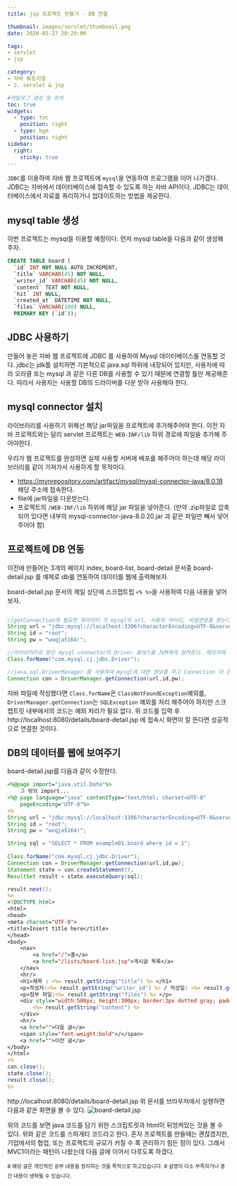 ```yaml
---
title: jsp 프로젝트 만들기 - DB 연결

thumbnail: images/servlet/thumbnail.png
date: 2020-05-27 20:20:00

tags: 
- servlet
- jsp

category:
- 자바 튜토리얼
- 2. servlet & jsp

#카탈로그 생성 및 위치
toc: true
widgets:
  - type: toc
    position: right
  - type: bgm
    position: right
sidebar:
  right:
    sticky: true
---
```


`JDBC`를 이용하여 자바 웹 프로젝트에 `mysql`을 연동하여 프로그램을 이어 나가겠다. JDBC는 자바에서 데이터베이스에 접속할 수 있도록 하는 자바 API이다. JDBC는 데이터베이스에서 자료를 쿼리하거나 업데이트하는 방법을 제공한다.
<!-- more -->

## mysql table 생성
이번 프로젝트는 mysql을 이용할 예정이다. 먼저 mysql table을 다음과 같이 생성해 주자.

```sql
CREATE TABLE board (
  `id` INT NOT NULL AUTO_INCREMENT,
  `title` VARCHAR(45) NOT NULL,
  `writer_id` VARCHAR(45) NOT NULL,
  `content` TEXT NOT NULL,
  `hit` INT NULL,
  `created_at` DATETIME NOT NULL,
  `files` VARCHAR(100) NULL,
  PRIMARY KEY (`id`));
```

## JDBC 사용하기
만들어 놓은 자바 웹 프로젝트에 JDBC 를 사용하여 Mysql 데이터베이스를 연동할 것다. jdbc는 jdk를 설치하면 기본적으로 java.sql 하위에 내장되어 있지만, 사용자에 따라 오라클 또는 mysql 과 같은 다른 DB를 사용할 수 있기 때문에 연결할 틀만 제공해준다. 따라서 사용자는 사용할 DB의 드라이버를 다운 받아 사용해야 한다.

## mysql connector 설치
라이브러리를 사용하기 위해선 해당 jar파일을 프로젝트에 추가해주어야 한다. 이전 자바 프로젝트와는 달리 servlet 프로젝트는 `WEB-INF/lib` 하위 경로에 파일을 추가해 주어야한다. 

우리가 웹 프로젝트를 완성하면 실제 사용할 서버에 배포를 해주어야 하는데 해당 라이브러리를 같이 가져가서 사용하게 할 목적이다.

- https://mvnrepository.com/artifact/mysql/mysql-connector-java/8.0.18 해당 주소에 접속한다.
- file에 jar파일을 다운받는다.
- 프로젝트의 `/WEB-INF/lib` 하위에 해당 jar 파일을 넣어준다. (만약 .zip파일로 압축 되어 있다면 내부의 mysql-connector-java-8.0.20.jar 과 같은 파일만 빼서 넣어주어야 함)

## 프로젝트에 DB 연동
이전에 만들어논 3개의 페이지 index, board-list, board-detail 문서중 board-detail.jsp 를 예제로 db를 연동하여 데이터를 웹에 출력해보자.

board-detail.jsp 문서의 제일 상단에 스크랩트립 `<% %>`을 사용하여 다음 내용을 넣어보자.
```java

//getConnection에 필요한 파라미터 각 mysql의 url, 사용자 아이디, 비밀번호를 받는다.
String url = "jdbc:mysql://localhost:3306?characterEncoding=UTF-8&serverTimezone=UTC";
String id = "root";
String pw = "woqja5164!";

//라이브러리로 받은 mysql connector의 Driver 클래스를 JVM에게 알려준다. 메모리에 올라감
Class.forName("com.mysql.cj.jdbc.Driver");

//java.sql.DriverManager 를 사용하여 mysql에 대한 정보를 주고 Connection 이 참조
Connection con = DriverManager.getConnection(url,id,pw);
```
자바 파일에 작성했다면 `Class.forName`은 `ClassNotFoundException`예외를,  `DriverManager.getConnection`는 `SQLException` 예외를 처리 해주어야 하지만 스크랩트릿 내부에서의 코드는 예외 처리가 필요 없다. 위 코드를 입력 후 http://localhost:8080/details/board-detail.jsp 에 접속시 화면이 잘 뜬다면 성공적으로 연결한 것이다.

## DB의 데이터를 웹에 보여주기
board-detail.jsp를 다음과 같이 수정한다.
```jsp
<%@page import="java.util.Date"%>
	그 밖의 import... 
<%@ page language="java" contentType="text/html; charset=UTF-8"
    pageEncoding="UTF-8"%>
<%
String url = "jdbc:mysql://localhost:3306?characterEncoding=UTF-8&serverTimezone=UTC";
String id = "root";
String pw = "woqja5164!";

String sql = "SELECT * FROM example01.board where id = 1";
	
Class.forName("com.mysql.cj.jdbc.Driver");
Connection con = DriverManager.getConnection(url,id,pw);
Statement state = con.createStatement();
ResultSet result = state.executeQuery(sql);

result.next();
%>
<!DOCTYPE html>
<html>
<head>
<meta charset="UTF-8">
<title>Insert title here</title>
</head>
<body>
	<nav>
		<a href="/">홈</a>
		<a href="/lists/board-list.jsp">게시글 목록</a>
	</nav>
	<hr/>
	<h1>제목 : <%= result.getString("title") %> </h1>
	<p>작성자:<%= result.getString("writer_id") %> / 작성일: <%= result.getDate("created_at") %>/ 조회수: <%= result.getInt("hit") %>  </p>
	<p>첨부 파일:<%= result.getString("files") %> </p>
	<div style="width:500px; height:300px; border:2px dotted gray; padding:10px;">
		<%= result.getString("content") %>
	</div>
	<hr/>
	<a href="">다음 글</a>
	<span style="font-weight:bold">/</span>
	<a href="">이전 글</a>
</body>
</html>
<%
con.close();
state.close();
result.close();
%>
```
http://localhost:8080/details/board-detail.jsp
위 문서를 브라우저에서 실행하면 다음과 같은 화면을 볼 수 있다.
![board-detail.jsp](https://gojaebeom.github.io//images/servlet/example08.PNG)

위의 코드를 보면 java 코드를 담기 위한 스크립트릿과 html이 뒤엉켜있는 것을 볼 수 있다. 위와 같은 코드를 스파게티 코드라고 한다. 혼자 프로젝트를 만들때는 괜찮겠지만, 기업에서의 협업, 또는 프로젝트의 규모가 커질 수 록 관리하기 힘든 점이 있다. 그래서 MVC1이라는 패턴이 나왔는데 다음 글에 이어서 다루도록 하겠다.


<sup># 해당 글은 개인적인 공부 내용을 정리하는 것을 목적으로 하고있습니다.</sup>
<sup># 설명이 다소 부족하거나 중간 내용이 생략될 수 있습니다.</sup>